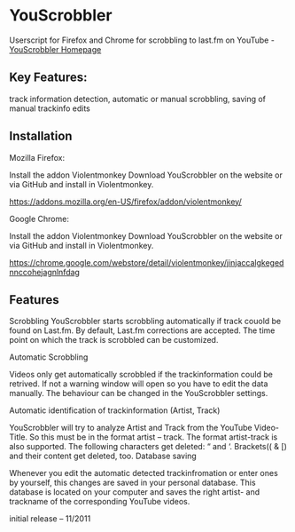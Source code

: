 # YouScrobbler
Userscript for Firefox and Chrome for scrobbling to last.fm on YouTube - <a href="http://www.lukash.de/youscrobbler">YouScrobbler Homepage</a>


<h2>Key Features:</h2>

   track information detection,
   automatic or manual scrobbling,
   saving of manual trackinfo edits

<h2>Installation</h2>
Mozilla Firefox:

   Install the addon Violentmonkey
   Download YouScrobbler on the website or via GitHub and install in Violentmonkey.
   
   https://addons.mozilla.org/en-US/firefox/addon/violentmonkey/
    

Google Chrome:

  Install the addon Violentmonkey
  Download YouScrobbler on the website or via GitHub and install in Violentmonkey.
  
  https://chrome.google.com/webstore/detail/violentmonkey/jinjaccalgkegednnccohejagnlnfdag
  

<h2>Features</h2>
Scrobbling
YouScrobbler starts scrobbling automatically if track couold be found on Last.fm. By default, Last.fm corrections are accepted. The time point on which the track is scrobbled can be customized.

Automatic Scrobbling

Videos only get automatically scrobbled if the trackinformation could be retrived.
If not a warning window will open so you have to edit the data manually. The behaviour can be changed in the YouScrobbler settings.

Automatic identification of trackinformation (Artist, Track)

YouScrobbler will try to analyze Artist and Track from the YouTube Video-Title.
So this must be in the format artist – track. The format artist-track is also supported.
The following characters get deleted: “ and ‘. Brackets(( & [) and their content get deleted, too.
Database saving

Whenever you edit the automatic detected trackinfromation or enter ones by yourself, this changes are saved in your personal database. This database is located on your computer and saves the right artist- and trackname of the corresponding YouTube videos.




initial release – 11/2011
